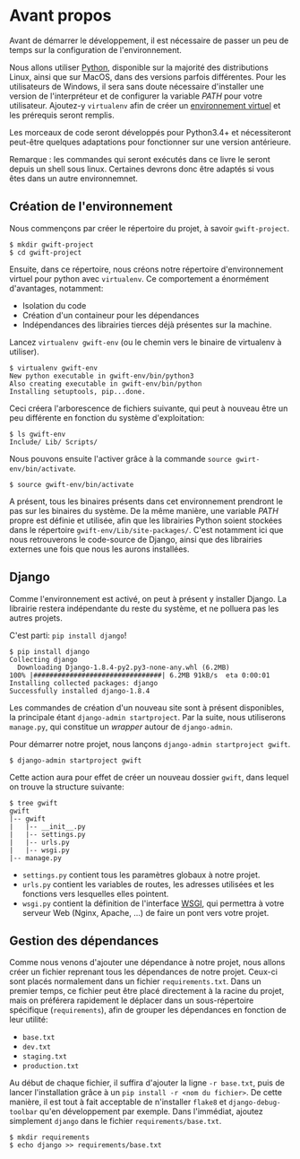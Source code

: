 Avant propos
============

Avant de démarrer le développement, il est nécessaire de passer un peu de temps sur la configuration de l'environnement.

Nous allons utiliser [Python](https://www.python.org/), disponible sur la majorité des distributions Linux, ainsi que sur MacOS, dans des versions parfois différentes. Pour les utilisateurs de Windows, il sera sans doute nécessaire d'installer une version de l'interpréteur et de configurer la variable *PATH* pour votre utilisateur. Ajoutez-y `virtualenv` afin de créer un [environnement virtuel]() et les prérequis seront remplis.

Les morceaux de code seront développés pour Python3.4+ et nécessiteront peut-être quelques adaptations pour fonctionner sur une version antérieure.

Remarque : les commandes qui seront exécutés dans ce livre le seront depuis un shell sous linux. Certaines devrons donc être adaptés si vous êtes dans un autre environnemnet.

Création de l'environnement
---------------------------

Nous commençons par créer le répertoire du projet, à savoir `gwift-project`.

```shell
$ mkdir gwift-project
$ cd gwift-project
```

Ensuite, dans ce répertoire, nous créons notre répertoire d'environnement virtuel pour python avec `virtualenv`. Ce comportement a énormément d'avantages, notamment:

 * Isolation du code
 * Création d'un containeur pour les dépendances
 * Indépendances des librairies tierces déjà présentes sur la machine.

Lancez `virtualenv gwift-env` (ou le chemin vers le binaire de virtualenv à utiliser).

```shell
$ virtualenv gwift-env
New python executable in gwift-env/bin/python3
Also creating executable in gwift-env/bin/python
Installing setuptools, pip...done.
```

Ceci créera l'arborescence de fichiers suivante, qui peut à nouveau être un peu différente en fonction du système d'exploitation:

```shell
$ ls gwift-env
Include/ Lib/ Scripts/
```

Nous pouvons ensuite l'activer grâce à la commande `source gwirt-env/bin/activate`.

```shell
$ source gwift-env/bin/activate
```

A présent, tous les binaires présents dans cet environnement prendront le pas sur les binaires du système. De la même manière, une variable *PATH* propre est définie et utilisée, afin que les librairies Python soient stockées dans le répertoire `gwift-env/Lib/site-packages/`. C'est notamment ici que nous retrouverons le code-source de Django, ainsi que des librairies externes une fois que nous les aurons installées.

Django
------

Comme l'environnement est activé, on peut à présent y installer Django. La librairie restera indépendante du reste du système, et ne polluera pas les autres projets.

C'est parti: `pip install django`!

```shell
$ pip install django
Collecting django
  Downloading Django-1.8.4-py2.py3-none-any.whl (6.2MB)
100% |################################| 6.2MB 91kB/s  eta 0:00:01
Installing collected packages: django
Successfully installed django-1.8.4
```

Les commandes de création d'un nouveau site sont à présent disponibles, la principale étant `django-admin startproject`. Par la suite, nous utiliserons `manage.py`, qui constitue un *wrapper* autour de `django-admin`.

Pour démarrer notre projet, nous lançons `django-admin startproject gwift`.

```shell
$ django-admin startproject gwift
```

Cette action aura pour effet de créer un nouveau dossier `gwift`, dans lequel on trouve la structure suivante:

```shell
$ tree gwift
gwift
|-- gwift
|   |-- __init__.py
|   |-- settings.py
|   |-- urls.py
|   |-- wsgi.py
|-- manage.py

```

 * `settings.py` contient tous les paramètres globaux à notre projet.
 * `urls.py` contient les variables de routes, les adresses utilisées et les fonctions vers lesquelles elles pointent.
 * `wsgi.py` contient la définition de l'interface [WSGI](https://en.wikipedia.org/wiki/Web_Server_Gateway_Interface), qui permettra à votre serveur Web (Nginx, Apache, ...) de faire un pont vers votre projet.

Gestion des dépendances
-----------------------

Comme nous venons d'ajouter une dépendance à notre projet, nous allons créer un fichier reprenant tous les dépendances de notre projet. Ceux-ci sont placés normalement dans un fichier `requirements.txt`. Dans un premier temps, ce fichier peut être placé directement à la racine du projet, mais on préférera rapidement le déplacer dans un sous-répertoire spécifique (`requirements`), afin de grouper les dépendances en fonction de leur utilité: 

 * `base.txt`
 * `dev.txt`
 * `staging.txt`
 * `production.txt`

Au début de chaque fichier, il suffira d'ajouter la ligne `-r base.txt`, puis de lancer l'installation grâce à un `pip install -r <nom du fichier>`. De cette manière, il est tout à fait acceptable de n'installer `flake8` et `django-debug-toolbar` qu'en développement par exemple.  Dans l'immédiat, ajoutez simplement `django` dans le fichier `requirements/base.txt`.

```shell
$ mkdir requirements
$ echo django >> requirements/base.txt
```
